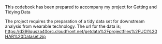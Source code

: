 This codebook has been prepared to accompany my project for Getting and Tidying Data

The project requires the preparation of a tidy data set for downstream analysis from
wearable technology. The url for the data is;
https://d396qusza40orc.cloudfront.net/getdata%2Fprojectfiles%2FUCI%20HAR%20Dataset.zip

